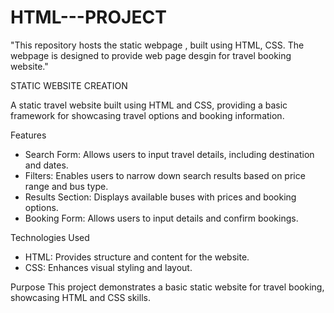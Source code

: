 # HTML---PROJECT
"This repository hosts the static webpage , built using HTML, CSS. The webpage is designed to provide web page desgin for travel booking website."

STATIC WEBSITE CREATION

A static travel website built using HTML and CSS, providing a basic framework for showcasing travel options and booking information.

Features
- Search Form: Allows users to input travel details, including destination and dates.
- Filters: Enables users to narrow down search results based on price range and bus type.
- Results Section: Displays available buses with prices and booking options.
- Booking Form: Allows users to input details and confirm bookings.

Technologies Used
- HTML: Provides structure and content for the website.
- CSS: Enhances visual styling and layout.

Purpose
This project demonstrates a basic static website for travel booking, showcasing HTML and CSS skills.
